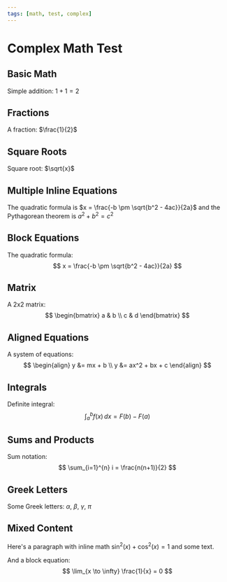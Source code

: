 ```yaml
---
tags: [math, test, complex]
---
```


# Complex Math Test

## Basic Math
Simple addition: $1 + 1 = 2$

## Fractions
A fraction: $\frac{1}{2}$

## Square Roots
Square root: $\sqrt{x}$

## Multiple Inline Equations
The quadratic formula is $x = \frac{-b \pm \sqrt{b^2 - 4ac}}{2a}$ and the Pythagorean theorem is $a^2 + b^2 = c^2$

## Block Equations
The quadratic formula:
$$
x = \frac{-b \pm \sqrt{b^2 - 4ac}}{2a}
$$

## Matrix
A 2x2 matrix:
$$
\begin{bmatrix}
a & b \\
c & d
\end{bmatrix}
$$

## Aligned Equations
A system of equations:
$$
\begin{align}
y &= mx + b \\
y &= ax^2 + bx + c
\end{align}
$$

## Integrals
Definite integral:
$$
\int_{a}^{b} f(x) \, dx = F(b) - F(a)
$$

## Sums and Products
Sum notation:
$$
\sum_{i=1}^{n} i = \frac{n(n+1)}{2}
$$

## Greek Letters
Some Greek letters: $\alpha$, $\beta$, $\gamma$, $\pi$

## Mixed Content
Here's a paragraph with inline math $\sin^2(x) + \cos^2(x) = 1$ and some text.

And a block equation:
$$
\lim_{x \to \infty} \frac{1}{x} = 0
$$ 